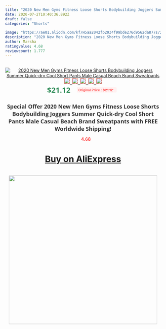 ```yaml
---
title: "2020 New Men Gyms Fitness Loose Shorts Bodybuilding Joggers Summer Quick-dry Cool Short Pants Male Casual Beach Brand Sweatpants"
date: 2020-07-2T10:40:36.892Z
draft: false
categories: "Shorts"

image: "https://ae01.alicdn.com/kf/H5aa2042fb2934f99bde276d9562da877s/2020-New-Men-Gyms-Fitness-Loose-Shorts-Bodybuilding-Joggers-Summer-Quick-dry-Cool-Short-Pants-Male.jpg"
description: "2020 New Men Gyms Fitness Loose Shorts Bodybuilding Joggers Summer Quick-dry Cool Short Pants Male Casual Beach Brand Sweatpants"
author: Marsha
ratingvalue: 4.68
reviewcount: 1.777
---
```

<br>
<div style="text-align: center;">
<a href="https://s.click.aliexpress.com/e/_AcjS5f" target="_blank" rel="nofollow noopener noreferrer"><img alt="2020 New Men Gyms Fitness Loose Shorts Bodybuilding Joggers Summer Quick-dry Cool Short Pants Male Casual Beach Brand Sweatpants" class="magnifier-image" src="https://ae01.alicdn.com/kf/H5aa2042fb2934f99bde276d9562da877s/2020-New-Men-Gyms-Fitness-Loose-Shorts-Bodybuilding-Joggers-Summer-Quick-dry-Cool-Short-Pants-Male.jpg_640x640.jpg">
<br>
<img style="border:1px solid salmon" src="https://ae01.alicdn.com/kf/H5aa2042fb2934f99bde276d9562da877s/2020-New-Men-Gyms-Fitness-Loose-Shorts-Bodybuilding-Joggers-Summer-Quick-dry-Cool-Short-Pants-Male.jpg_120x120.jpg">&nbsp;&nbsp;<img style="border:1px solid salmon" src="https://ae01.alicdn.com/kf/Hd1e456fb6558421c95d27436e841c00c1/2020-New-Men-Gyms-Fitness-Loose-Shorts-Bodybuilding-Joggers-Summer-Quick-dry-Cool-Short-Pants-Male.jpg_120x120.jpg">&nbsp;&nbsp;<img style="border:1px solid salmon" src="https://ae01.alicdn.com/kf/H0bf11800b951418f8bf0aac8e057775aH/2020-New-Men-Gyms-Fitness-Loose-Shorts-Bodybuilding-Joggers-Summer-Quick-dry-Cool-Short-Pants-Male.jpg_120x120.jpg">&nbsp;&nbsp;<img style="border:1px solid salmon" src="https://ae01.alicdn.com/kf/Hd8ec7ae2609341b9adbf12e846e0eed8p/2020-New-Men-Gyms-Fitness-Loose-Shorts-Bodybuilding-Joggers-Summer-Quick-dry-Cool-Short-Pants-Male.jpg_120x120.jpg">&nbsp;&nbsp;<img style="border:1px solid salmon" src="https://ae01.alicdn.com/kf/H2cb82d9485b0441eb65998c66d58fd474/2020-New-Men-Gyms-Fitness-Loose-Shorts-Bodybuilding-Joggers-Summer-Quick-dry-Cool-Short-Pants-Male.jpg_120x120.jpg"></a></div><br0>
<div style="text-align: center;"><span style="background-color: white; border: 0px; box-sizing: border-box; color: seagreen; display: inline-block; font-family: &quot;open sans&quot; , &quot;arial&quot; , &quot;helvetica&quot; , sans-serif , &quot;heiti&quot;; font-size: 24px; font-stretch: inherit; font-weight: 700; line-height: inherit; margin: 0px 10px 0px 0px; padding: 0px; vertical-align: middle;">$21.12 </span>
<span style="background: rgb(255 , 241 , 241); border-radius: 3px; border: 0px; box-sizing: border-box; color: #ff4747; display: inline-block; font-family: inherit; font-size: 12px; font-stretch: inherit; font-style: inherit; font-variant: inherit; font-weight: 600; line-height: inherit; margin: 0px; padding: 2px 5px; transform: scale(0.9); vertical-align: middle;">Original Price : <b style="text-decoration: line-through;">$21.12 </b> &nbsp;&nbsp;</span></div>
<h1 style="color: #333333; display: inline-block; font-family: &quot;open sans&quot; , &quot;arial&quot; , &quot;helvetica&quot; , sans-serif , &quot;heiti&quot;; font-size: 18px; font-stretch: inherit; font-weight: 700; text-align: center;">Special Offer 2020 New Men Gyms Fitness Loose Shorts Bodybuilding Joggers Summer Quick-dry Cool Short Pants Male Casual Beach Brand Sweatpants with FREE Worldwide Shipping!</h1>
<div style="color: #ff4747; text-align: center;">
<img src="https://4.bp.blogspot.com/-M0ZcTcb-5uY/XleCXlxnR4I/AAAAAAAAAEc/OrjgMkXV1oMQFaCRZj5HQwOCBcu3w1FegCPcBGAYYCw/s1600/star.png" style="height: 15px;">&nbsp;<b>4.68</b></div>
<div class="button_cont" align="center"><a class="buynow_a" href="https://s.click.aliexpress.com/e/_AcjS5f" target="_blank" rel="nofollow noopener noreferrer"><H1>Buy on AliExpress</H1></a></div><br>
<div class="separator" style="clear: both; text-align: center;">
<img src="https://lh3.googleusercontent.com/-pTy5HemUv9M/XlePHvY0dAI/AAAAAAAAAE4/0nX5iRUoIWY8eMW9Dpxeirr157OZliDIgCLcBGAsYHQ/s1600/badge.gif" width="480">
</div>
